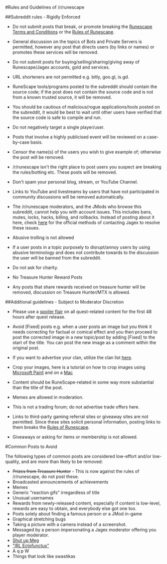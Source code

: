 #Rules and Guidelines of /r/runescape 

##Subreddit rules - Rigidly Enforced

* Do not submit posts that break, or promote breaking the [Runescape Terms and Conditions](http://www.jagex.com/g=runescape/terms/terms.ws) or the [Rules of Runescape](http://services.runescape.com/m=rswiki/en/Rules_of_RuneScape).

* General discussion on the topics of Bots and Private Servers is permitted, however any post that directs users (by links or names) or promotes these services will be removed.

* Do not submit posts for buying/selling/sharing/giving away of Runescape/Jagex accounts, gold and services.

* URL shorteners are not permitted e.g. bitly, goo.gl, is.gd.

* RuneScape tools/programs posted to the subreddit should contain the source code; if the post does not contain the source code and is not from a known trusted source, it will be removed.

 * You should be cautious of malicious/rogue applications/tools posted on the subreddit, it would be best to wait until other users have verified that the source code is safe to compile and run. 

* Do not negatively target a single player/user.

 * Posts that involve a highly publicised event will be reviewed on a case-by-case basis. 

 * Censor the name(s) of the users you wish to give example of; otherwise the post will be removed.

 * /r/runescape isn't the right place to post users you suspect are breaking the rules/botting etc. These posts will be removed.

* Don't spam your personal blog, stream, or YouTube Channel.

 *  Links to YouTube and livestreams by users that have not participated in community discussions will be removed automatically.

* The /r/runescape moderators, and the JMods who browse this subreddit, cannot help you with account issues. This includes bans, mutes, locks, hacks, billing, and rollbacks.  Instead of posting about it here, check [here](/r/runescape/wiki/accounthelp) for the official methods of contacting Jagex to resolve these issues. 

* Abusive trolling is not allowed
 * If a user posts in a topic purposely to disrupt/annoy users by using abusive terminology and does not contribute towards to the discussion the user will be banned from the subreddit.

* Do not ask for charity.

* No Treasure Hunter Reward Posts
 * Any posts that share rewards received on treasure hunter will be removed, discussion on Treasure Hunter/MTX is allowed.

##Additional guidelines - Subject to Moderator Discretion

* Please use a [spoiler flair](http://puu.sh/9c0JB/d641a75e5a.png) on all quest-related content for the first 48 hours after quest release.

* Avoid [Fixed] posts e.g. when a user posts an image but you think it needs correcting for factual or comical effect and you then proceed to post the corrected image in a new topic/post by adding [Fixed] to the start of the title. You can post the new image as a comment within the original post. 

* If you want to advertise your clan, utilize the clan list [here](/r/runescape/wiki/clans).

* Crop your images, here is a tutorial on how to crop images using [Microsoft Paint]( http://windows.microsoft.com/en-gb/windows7/crop-a-picture-using-paint) and on a [Mac]( http://www.noproblemmac.com/blog/2013/03/11/preview-the-fastest-way-to-crop-an-image-on-your-mac/)

* Content should be RuneScape-related in some way more substantial than the title of the post.

* Memes are allowed in moderation.

* This is not a trading forum; do not advertise trade offers here.

* Links to third-party gaming referral sites or giveaway sites are not permitted. Since these sites solicit personal information, posting links to them breaks the [Rules of Runescape](http://services.runescape.com/m=rswiki/en/Rules_of_RuneScape).

 * Giveaways or asking for items or membership is not allowed.

#Common Posts to Avoid

The following types of common posts are considered low-effort and/or low-quality, and are more than likely to be removed:

* ~~Prizes from Treasure Hunter~~ - This is now against the rules of /r/runescape, do not post these.
* Broadcasted announcements of achievements
* Memes
* Generic "reaction gifs" irregardless of title
* Unusual usernames
* Rewards from newly-released content, especially if content is low-level, rewards are easy to obtain, and everybody else got one too.
* Posts solely about finding a famous person or a JMod in-game
* Graphical stretching bugs
* Taking a picture with a camera instead of a screenshot.
* Messaged by a person impersonating a Jagex moderator offering you player moderator.
* [Shut up Meg](http://puu.sh/aYumt.jpg)
* ["IRL Ectofunctus"](http://i.imgur.com/FygwzOn.jpg)
* A q p W
* Things that look like swastikas